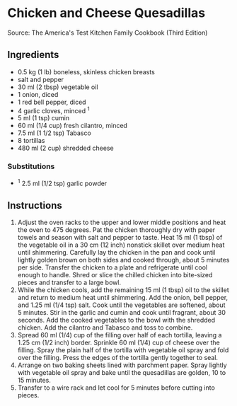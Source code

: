 # Chicken and Cheese Quesadillas #

Source: The America's Test Kitchen Family Cookbook (Third Edition)

## Ingredients ##
* 0.5 kg (1 lb) boneless, skinless chicken breasts
* salt and pepper
* 30 ml (2 tbsp) vegetable oil
* 1 onion, diced
* 1 red bell pepper, diced
* 4 garlic cloves, minced <sup>1</sup>
* 5 ml (1 tsp) cumin
* 60 ml (1/4 cup) fresh cilantro, minced
* 7.5 ml (1 1/2 tsp) Tabasco
* 8 tortillas
* 480 ml (2 cup) shredded cheese

### Substitutions ###
* <sup>1</sup> 2.5 ml (1/2 tsp) garlic powder

## Instructions ##
1. Adjust the oven racks to the upper and lower middle positions and heat the oven to 475 degrees. Pat the chicken thoroughly dry with paper towels and season with salt and pepper to taste. Heat 15 ml (1 tbsp) of the vegetable oil in a 30 cm (12 inch) nonstick skillet over medium heat  until shimmering. Carefully lay the chicken in the pan and cook until lightly golden brown on both sides and cooked through, about 5 minutes per side. Transfer the chicken to a plate and refrigerate until cool enough to handle. Shred or slice the chilled chicken into bite-sized pieces and transfer to a large bowl.
1. While the chicken cools, add the remaining 15 ml (1 tbsp) oil to the skillet and return to medium heat until shimmering. Add the onion, bell pepper, and 1.25 ml (1/4 tsp) salt. Cook until the vegetables are softened, about 5 minutes. Stir in the garlic and cumin and cook until fragrant, about 30 seconds. Add the cooked vegetables to the bowl with the shredded chicken. Add the cilantro and Tabasco and toss to combine.
1. Spread 60 ml (1/4) cup of the filling over half of each tortilla, leaving a 1.25 cm (1/2 inch) border. Sprinkle 60 ml (1/4) cup of cheese over the filling. Spray the plain half of the tortilla with vegetable oil spray and fold over the filling. Press the edges of the tortilla gently together to seal.
1. Arrange on two baking sheets lined with parchment paper. Spray lightly with vegetable oil spray and bake until the quesadillas are golden, 10 to 15 minutes.
1. Transfer to a wire rack and let cool for 5 minutes before cutting into pieces.
